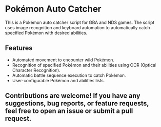 # Pokémon Auto Catcher

This is a Pokémon auto catcher script for GBA and NDS games. The script uses image recognition and keyboard automation to automatically catch specified Pokémon with desired abilities.

## Features

- Automated movement to encounter wild Pokémon.
- Recognition of specified Pokémon and their abilities using OCR (Optical Character Recognition).
- Automatic battle sequence execution to catch Pokémon.
- User-configurable Pokémon and abilities lists.

## Contributions are welcome! If you have any suggestions, bug reports, or feature requests, feel free to open an issue or submit a pull request.
